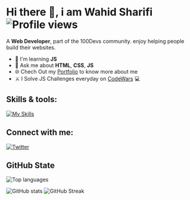 # Hi there 👋, i am Wahid Sharifi ![Profile views](https://komarev.com/ghpvc/?username=wahidahsharifi&label=Profile%20views&color=0e75b6&style=flat)

A **Web Developer**, part of the 100Devs community. enjoy helping people build their websites.

- 🌱 I'm learning **JS**
- 💬 Ask me about **HTML**, **CSS**, **JS**
- 🌐 Chech Out my [Portfolio](https://wahidsharifi.vercel.app) to know more about me
- ⚔️ I Solve JS Challenges everyday on [CodeWars](https://www.codewars.com/users/wahidahsharifi) 💻

## Skills & tools:
[![My Skills](https://skillicons.dev/icons?i=html,css,js,nodejs,git,powershell)](https://skillicons.dev)

## Connect with me:
[![Twitter](https://skillicons.dev/icons?i=twitter)](https://x.com/wahidahsharifi)

## GitHub State
![Top languages](https://github-readme-stats.vercel.app/api/top-langs?username=wahidahsharifi&show_icons=true&locale=en&layout=compact)

![GitHub stats](https://github-readme-stats.vercel.app/api?username=wahidahsharifi&show_icons=true&locale=en)
![GitHub Streak](https://github-readme-streak-stats.herokuapp.com/?user=wahidahsharifi)
